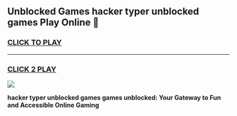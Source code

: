 
## Unblocked Games hacker typer unblocked games Play Online 👋
<h3>
<a href="https://news.freeplayer.one?title=hacker_typer_unblocked_games&ref=17F">CLICK TO PLAY</a></h3>
<hr>

<h3>
<a href="https://news.freeplayer.one?title=hacker_typer_unblocked_games&ref=17F">CLICK 2 PLAY</a>
  
</h3>

<a href="https://news.freeplayer.one?title=hacker_typer_unblocked_games&ref=17F/"><img src="https://clearcache.store/games.png"></a>


**hacker typer unblocked games games unblocked: Your Gateway to Fun and Accessible Online Gaming**
